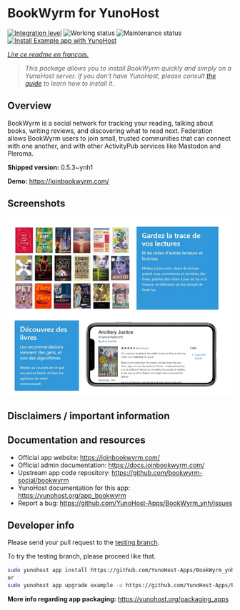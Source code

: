 <!--
N.B.: This README was automatically generated by https://github.com/YunoHost/apps/tree/master/tools/README-generator
It shall NOT be edited by hand.
-->

# BookWyrm for YunoHost

[![Integration level](https://dash.yunohost.org/integration/bookwyrm.svg)](https://dash.yunohost.org/appci/app/bookwyrm) ![Working status](https://ci-apps.yunohost.org/ci/badges/bookwyrm.status.svg) ![Maintenance status](https://ci-apps.yunohost.org/ci/badges/bookwyrm.maintain.svg)  
[![Install Example app with YunoHost](https://install-app.yunohost.org/install-with-yunohost.svg)](https://install-app.yunohost.org/?app=BookWyrm_ynh)

*[Lire ce readme en français.](./README_fr.md)*

> *This package allows you to install BookWyrm quickly and simply on a YunoHost server.
If you don't have YunoHost, please consult [the guide](https://yunohost.org/#/install) to learn how to install it.*

## Overview

BookWyrm is a social network for tracking your reading, talking about books, writing reviews, and discovering what to read next. Federation allows BookWyrm users to join small, trusted communities that can connect with one another, and with other ActivityPub services like Mastodon and Pleroma.

**Shipped version:** 0.5.3~ynh1

**Demo:** https://joinbookwyrm.com/

## Screenshots

![Screenshot of Example app](./doc/screenshots/screenshot-bookwyrm.jpg)

## Disclaimers / important information



## Documentation and resources

* Official app website: <https://joinbookwyrm.com/>
* Official admin documentation: <https://docs.joinbookwyrm.com/>
* Upstream app code repository: <https://github.com/bookwyrm-social/bookwyrm>
* YunoHost documentation for this app: <https://yunohost.org/app_bookwyrm>
* Report a bug: <https://github.com/YunoHost-Apps/BookWyrm_ynh/issues>

## Developer info

Please send your pull request to the [testing branch](https://github.com/YunoHost-Apps/BookWyrm_ynh/tree/testing).

To try the testing branch, please proceed like that.

``` bash
sudo yunohost app install https://github.com/YunoHost-Apps/BookWyrm_ynh/tree/testing --debug
or
sudo yunohost app upgrade example -u https://github.com/YunoHost-Apps/BookWyrm_ynh/tree/testing --debug
```

**More info regarding app packaging:** <https://yunohost.org/packaging_apps>

